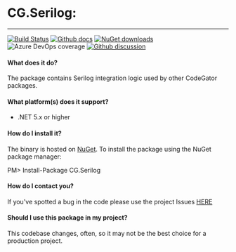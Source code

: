 # CG.Serilog: 
---
[![Build Status](https://dev.azure.com/codegator/CG.Serilog/_apis/build/status/CodeGator.CG.Serilog?branchName=master)](https://dev.azure.com/codegator/CG.Serilog/_build/latest?definitionId=19&branchName=master)
[![Github docs](https://img.shields.io/static/v1?label=Documentation&message=online&color=blue)](https://codegator.github.io/CG.Serilog/)
[![NuGet downloads](https://img.shields.io/nuget/dt/CG.Serilog.svg?style=flat)](https://nuget.org/packages/CG.Serilog)
![Azure DevOps coverage](https://img.shields.io/azure-devops/coverage/codegator/CG.Serilog/19)
[![Github discussion](https://img.shields.io/badge/Discussion-online-blue)](https://github.com/CodeGator/CG.Serilog/discussions)

#### What does it do?
The package contains Serilog integration logic used by other CodeGator packages.

#### What platform(s) does it support?
* .NET 5.x or higher

#### How do I install it?
The binary is hosted on [NuGet](https://www.nuget.org/packages/CG.Serilog/). To install the package using the NuGet package manager:

PM> Install-Package CG.Serilog

#### How do I contact you?
If you've spotted a bug in the code please use the project Issues [HERE](https://github.com/CodeGator/CG.Serilog/issues)

#### Should I use this package in my project?
This codebase changes, often, so it may not be the best choice for a production project. 
